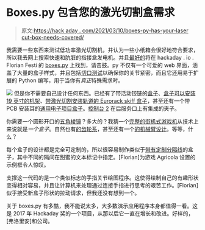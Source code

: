# Boxes.py 包含您的激光切割盒需求

> 原文:[https://hack aday . com/2021/03/10/boxes-py-has-your-laser cut-box-needs-covered/](https://hackaday.com/2021/03/10/boxes-py-has-your-lasercut-box-needs-covered/)

我需要一些东西来测试低功率激光切割机，并认为一些小纸箱会很好地符合要求，所以我去网上搜索快速和肮脏的指接盒发电机。并且[最好的](https://hackaday.io/project/10649-boxespy)将在 hackaday . io . Florian Festi 的 [boxes.py](https://www.festi.info/boxes.py/index.html) 上找到，请击鼓。py 不仅有一个可爱的 web 界面，涵盖了大量的盒子样式，并且包括[切口测试](https://www.festi.info/boxes.py/BurnTest?language=en)以确保你的关节紧密，而且它还用易于扩展的 Python 编写，用于当你有*真正*特殊需求时。

[![](../Images/9f10aa4b3755b6a30e72645f30c8d24f.png)](https://hackaday.com/wp-content/uploads/2021/03/7981541478995469362.jpg) 但是你不需要自己设计任何东西。已经有了带活动铰链的[盒子](https://www.festi.info/boxes.py/FlexBox?language=en)、[盒子可以安装 19 英寸的机架](https://www.festi.info/boxes.py/Rack19Box?language=en)、[带激光切割安装轨道的 Eurorack skiff 盒子](https://www.festi.info/boxes.py/EuroRackSkiff?language=en)，甚至还有一个带 PCB 安装耳的[通用电子项目盒子](https://www.festi.info/boxes.py/ElectronicsBox?language=en)。[控制台 2](https://www.festi.info/boxes.py/Console2?language=en) 在后服务口上有集成的夹子。

你需要一个圆形开口的[五角棱镜](https://www.festi.info/boxes.py/RegularBox?language=en)？多大的？我猜一个[完整的街机式游戏机](https://www.festi.info/boxes.py/Arcade?language=en)从技术上来说就是*一个盒子*。自然也有[的齿轮系](https://www.festi.info/boxes.py/Planetary2?language=en)，甚至还有一个[的机械臂设计](https://www.festi.info/boxes.py/RobotArm?language=en)。等等，什么？

每个盒子的设计都是完全可定制的，所以很容易制作类似于[带有定制分隔线](https://www.festi.info/boxes.py/TrayLayout?language=en)的盒子，其中不同的隔间在甜蜜的文本标记中指定。[Florian]为游戏 Agricola 设置的示例框令人惊叹。

支撑这一代码的是一个类似标志的手指关节绘图程序。这使得绘制自己的有趣形状变得相对容易，并且让计算机来处理通过连接手指进行思考的艰苦工作。[Florian]似乎接受新盒子形状的拉动请求，但我还没有想到一个。

关于 boxes.py 有多酷，我不能说太多，大多数演示应用程序本身都值得一看。这是 2017 年 Hackaday 奖的一个项目，从那以后它一直在增长和改进。好样的，[弗洛里安]和公司。